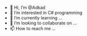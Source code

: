 - 👋 Hi, I’m @Adkad
- 👀 I’m interested in C# programming
- 🌱 I’m currently learning ...
- 💞️ I’m looking to collaborate on ...
- 📫 How to reach me ...

<!---
Adkad/Adkad is a ✨ special ✨ repository because its `README.md` (this file) appears on your GitHub profile.
You can click the Preview link to take a look at your changes.
--->
